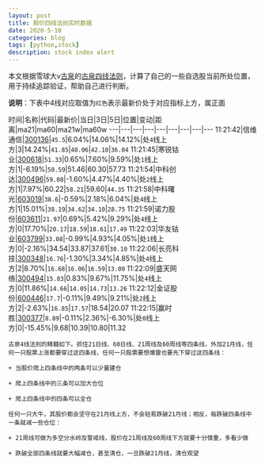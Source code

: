 ```yaml
---
layout: post
title: 股价四线法则实时数据
date: 2020-5-10
categories: blog
tags: [python,stock]
description: stock index alert
---
```



本文根据雪球大v[古泉](https://xueqiu.com/u/7148646888)的[古泉四线法则](https://xueqiu.com/7148646888/130498192)，计算了自己的一些自选股当前所处位置，用于持续追踪验证，帮助自己进行判断。

**说明**：下表中4线对应取值为`红色`表示最新价处于对应指标上方，属正面

时间|名称|代码|最新价|当日|3日|5日|位置|变动|距离|ma21|ma60|ma21w|ma60w
---|---|---|---|---|---|---|---|---
11:21:42|信维通信|[300136](https://xueqiu.com/S/SZ300136)|`45.5`|6.04%|14.06%|14.12%|处`4`线上方|3|14.24%|`41.85`|`40.06`|`42.10`|`36.04`
11:21:45|寒锐钴业|[300618](https://xueqiu.com/S/SZ300618)|`51.33`|0.65%|7.60%|9.59%|处`1`线上方|1|-6.19%|`50.59`|51.46|60.30|57.73
11:21:54|中科创达|[300496](https://xueqiu.com/S/SZ300496)|`59.08`|-1.60%|4.47%|4.40%|处`2`线上方|1|7.97%|60.22|`58.21`|59.60|`44.35`
11:21:58|中科曙光|[603019](https://xueqiu.com/S/SH603019)|`38.6`|-0.59%|2.18%|6.04%|处`4`线上方|1|15.01%|`38.19`|`34.62`|`34.10`|`28.75`
11:21:59|诺力股份|[603611](https://xueqiu.com/S/SH603611)|`21.97`|0.69%|5.42%|9.29%|处`4`线上方|0|17.70%|`20.17`|`18.59`|`18.61`|`17.49`
11:22:03|华友钴业|[603799](https://xueqiu.com/S/SH603799)|`33.08`|-0.99%|4.93%|4.05%|处`1`线上方|0|-2.16%|34.54|33.87|37.61|`30.10`
11:22:06|长亮科技|[300348](https://xueqiu.com/S/SZ300348)|`16.76`|-1.30%|3.34%|4.85%|处`4`线上方|2|8.70%|`16.68`|`16.06`|`16.59`|`13.00`
11:22:09|盛天网络|[300494](https://xueqiu.com/S/SZ300494)|`15.83`|0.83%|9.67%|11.75%|处`4`线上方|0|11.86%|`14.66`|`14.05`|`14.73`|`13.26`
11:22:12|金证股份|[600446](https://xueqiu.com/S/SH600446)|`17.7`|-0.11%|9.49%|9.21%|处`2`线上方|2|-2.63%|`16.85`|`17.57`|18.54|20.07
11:22:15|赢时胜|[300377](https://xueqiu.com/S/SZ300377)|`8.89`|-0.11%|2.36%|-6.30%|处`0`线上方|0|-15.45%|9.68|10.39|10.80|11.32

```
古泉4线法则的精髓如下。抓住21日线、60日线、21周线及60周线等四条线，外加21月线，任何一只股票上涨都要穿过这四条线，任何一只股票要想爆雷也要先下穿过这四条线：

+ 当股价爬上四条线中的两条可以少量建仓

+ 爬上四条线中的三条可以加大仓位

+ 爬上四条线中的四条可以全仓

任何一只大牛，其股价都会坚守在21月线上方，不会轻易跌破21月线；相反，每跌破四条线中一条就减一些仓位：

+ 21周线可做为多空分水岭及警戒线，股价在21周线及60周线下方就要十分慎重，多看少做

+ 跌破全部四条线就要大幅减仓，甚至清仓，一旦跌破21月线，清仓观望
```